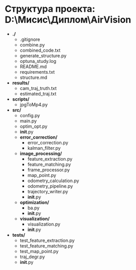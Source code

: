 # Структура проекта: D:\Мисис\Диплом\AirVision

- **./**
    - .gitignore
    - combine.py
    - combined_code.txt
    - generate_structure.py
    - optuna_study.log
    - README.md
    - requirements.txt
    - structure.md
- **results/**
    - cam_traj_truth.txt
    - estimated_traj.txt
- **scripts/**
    - jpgToMp4.py
- **src/**
    - config.py
    - main.py
    - optim_opt.py
    - __init__.py
    - **error_correction/**
        - error_correction.py
        - kalman_filter.py
    - **image_processing/**
        - feature_extraction.py
        - feature_matching.py
        - frame_processor.py
        - map_point.py
        - odometry_calculation.py
        - odometry_pipeline.py
        - trajectory_writer.py
        - __init__.py
    - **optimization/**
        - ba.py
        - __init__.py
    - **visualization/**
        - visualization.py
        - __init__.py
- **tests/**
    - test_feature_extraction.py
    - test_feature_matching.py
    - test_map_point.py
    - traj_degr.py
    - __init__.py
